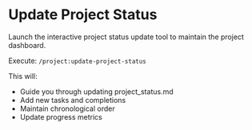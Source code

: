 # Update Project Status

Launch the interactive project status update tool to maintain the project dashboard.

Execute: `/project:update-project-status`

This will:
- Guide you through updating project_status.md
- Add new tasks and completions
- Maintain chronological order
- Update progress metrics